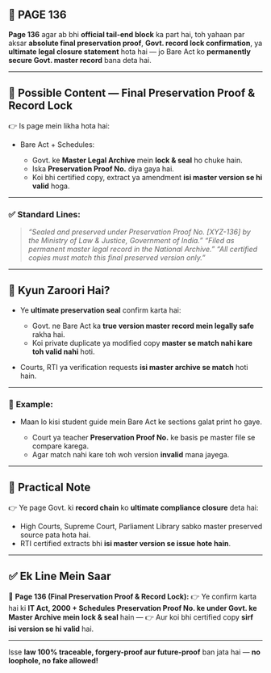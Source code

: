 
## 📄 **PAGE 136**

**Page 136** agar ab bhi **official tail-end block** ka part hai, toh yahaan par aksar **absolute final preservation proof**, **Govt. record lock confirmation**, ya **ultimate legal closure statement** hota hai — jo Bare Act ko **permanently secure Govt. master record** bana deta hai.

---

## 🔹 **Possible Content — Final Preservation Proof & Record Lock**

👉 Is page mein likha hota hai:

* Bare Act + Schedules:

  * Govt. ke **Master Legal Archive** mein **lock & seal** ho chuke hain.
  * Iska **Preservation Proof No.** diya gaya hai.
  * Koi bhi certified copy, extract ya amendment **isi master version se hi valid** hoga.

---

### ✅ **Standard Lines:**

> *“Sealed and preserved under Preservation Proof No. \[XYZ-136] by the Ministry of Law & Justice, Government of India.”*
> *“Filed as permanent master legal record in the National Archive.”*
> *“All certified copies must match this final preserved version only.”*

---

## 🔹 **Kyun Zaroori Hai?**

* Ye **ultimate preservation seal** confirm karta hai:

  * Govt. ne Bare Act ka **true version master record mein legally safe** rakha hai.
  * Koi private duplicate ya modified copy **master se match nahi kare toh valid nahi** hoti.
* Courts, RTI ya verification requests **isi master archive se match** hoti hain.

---

### 🧩 **Example:**

* Maan lo kisi student guide mein Bare Act ke sections galat print ho gaye.

  * Court ya teacher **Preservation Proof No.** ke basis pe master file se compare karega.
  * Agar match nahi kare toh woh version **invalid** mana jayega.

---

## 🔹 **Practical Note**

👉 Ye page Govt. ki **record chain** ko **ultimate compliance closure** deta hai:

* High Courts, Supreme Court, Parliament Library sabko master preserved source pata hota hai.
* RTI certified extracts bhi **isi master version se issue hote hain**.

---

## ✅ **Ek Line Mein Saar**

📌 **Page 136 (Final Preservation Proof & Record Lock):**
👉 Ye confirm karta hai ki **IT Act, 2000 + Schedules** **Preservation Proof No. ke under Govt. ke Master Archive mein lock & seal** hain —
👉 Aur koi bhi certified copy **sirf isi version se hi valid** hai.

---

Isse **law 100% traceable, forgery-proof aur future-proof** ban jata hai — **no loophole, no fake allowed!**
